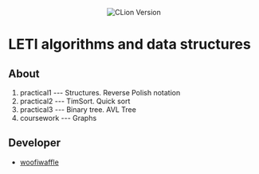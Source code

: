 <p align = "center">
  <img src = "https://img.shields.io/badge/Engine-CLion%202023.2.1-green" alt = "CLion Version">
</p>

# LETI algorithms and data structures

## About

1. practical1 --- Structures. Reverse Polish notation 
2. practical2 --- TimSort. Quick sort
3. practical3 --- Binary tree. AVL Tree
4. coursework --- Graphs
 
 ## Developer

*  [woofiwaffle](https://github.com/woofiwaffle)

